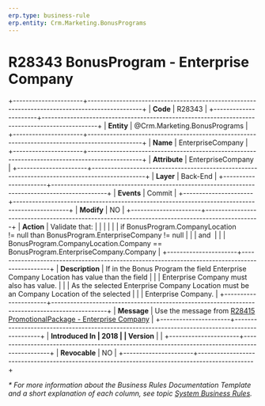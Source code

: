 ```yaml
---
erp.type: business-rule
erp.entity: Crm.Marketing.BonusPrograms
---
```


# R28343 BonusProgram - Enterprise Company
+----------------------+-----------------------------------------------------------------------------------------------+
| **Code**             | R28343                                                                                        |
+----------------------+-----------------------------------------------------------------------------------------------+
| **Entity**           | @Crm.Marketing.BonusPrograms                                                                  |
+----------------------+-----------------------------------------------------------------------------------------------+
| **Name**             | EnterpriseCompany                                                                             |
+----------------------+-----------------------------------------------------------------------------------------------+
| **Attribute**        | EnterpriseCompany                                                                             |
+----------------------+-----------------------------------------------------------------------------------------------+
| **Layer**            | Back-End                                                                                      |
+----------------------+-----------------------------------------------------------------------------------------------+
| **Events**           | Commit                                                                                        |
+----------------------+-----------------------------------------------------------------------------------------------+
| **Modify**           | NO                                                                                            |
+----------------------+-----------------------------------------------------------------------------------------------+
| **Action**           | Validate that:                                                                                |
|                      |                                                                                               |
|                      | if BonusProgram.CompanyLocation != null than BonusProgram.EnterpriseCompany != null           |
|                      | and                                                                                           |
|                      | BonusProgram.CompanyLocation.Company ==  BonusProgram.EnterpriseCompany.Company               |
+----------------------+-----------------------------------------------------------------------------------------------+
| **Description**      | If in the Bonus Program the field Enterprise Company Location has value than the field        |
|                      | Enterprise Company must also has value.                                                       |
|                      | As the selected Enterprise Company Location must be an Company Location of the selected       |
|                      | Enterprise Company.                                                                           |
+----------------------+-----------------------------------------------------------------------------------------------+
| **Message**          | Use the message from [R28415 PromotionalPackage - Enterprise Company](R28415.md)              |
+----------------------+-----------------------------------------------------------------------------------------------+
| **Introduced In      | 2018                                                                                          |
| Version**            |                                                                                               |
+----------------------+-----------------------------------------------------------------------------------------------+
| **Revocable**        | NO                                                                                            |
+----------------------+-----------------------------------------------------------------------------------------------+

*\* For more information about the Business Rules Documentation Template and a short explanation of each column, see
topic [System Business Rules](../templates/template-description-system-business-rules.md).*
